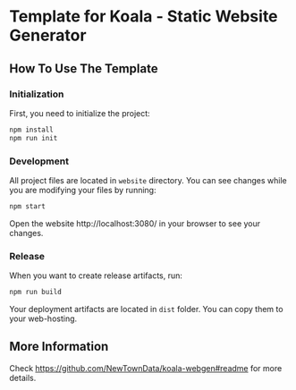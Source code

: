 # Template for Koala - Static Website Generator

## How To Use The Template

### Initialization

First, you need to initialize the project:

```bash
npm install
npm run init
```

### Development

All project files are located in `website` directory. You can see changes while you are modifying your files by running:

```bash
npm start
```

Open the website http://localhost:3080/ in your browser to see your changes.

### Release

When you want to create release artifacts, run:

```bash
npm run build
```

Your deployment artifacts are located in `dist` folder. You can copy them to your web-hosting.

## More Information

Check https://github.com/NewTownData/koala-webgen#readme for more details.
